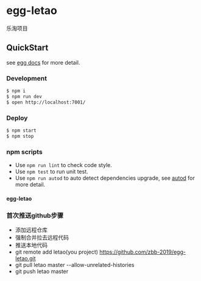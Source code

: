 
# egg-letao

乐淘项目

## QuickStart

<!-- add docs here for user -->

see [egg docs][egg] for more detail.

### Development

```bash
$ npm i
$ npm run dev
$ open http://localhost:7001/
```

### Deploy

```bash
$ npm start
$ npm stop
```

### npm scripts

- Use `npm run lint` to check code style.
- Use `npm test` to run unit test.
- Use `npm run autod` to auto detect dependencies upgrade, see [autod](https://www.npmjs.com/package/autod) for more detail.


[egg]: https://eggjs.org

#### egg-letao
### 首次推送github步骤
- 添加远程仓库
- 强制合并拉去远程代码
- 推送本地代码
- git remote add letao(you project) https://github.com/zbb-2019/egg-letao.git
- git pull letao master --allow-unrelated-histories
- git push letao master
